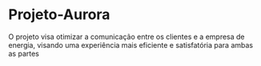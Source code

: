 # Projeto-Aurora
O projeto visa otimizar a comunicação entre os clientes e a empresa de energia, visando uma experiência mais eficiente e satisfatória para ambas as partes

